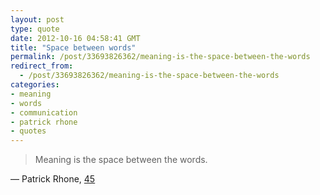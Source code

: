 ```yaml
---
layout: post
type: quote
date: 2012-10-16 04:58:41 GMT
title: "Space between words"
permalink: /post/33693826362/meaning-is-the-space-between-the-words
redirect_from: 
  - /post/33693826362/meaning-is-the-space-between-the-words
categories:
- meaning
- words
- communication
- patrick rhone
- quotes
---
```

<blockquote>Meaning is the space between the words.</blockquote>
<p>— Patrick Rhone, <a href="http://patrickrhone.com/2012/10/01/45/">45</a></p>